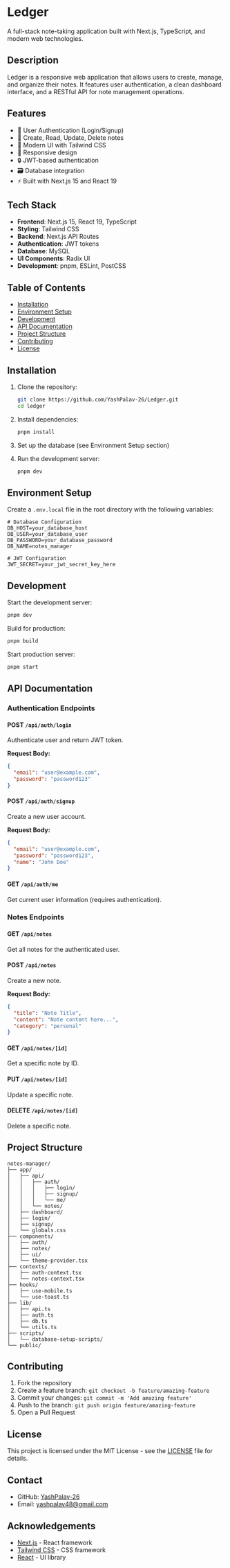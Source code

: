 # Ledger

A full-stack note-taking application built with Next.js, TypeScript, and modern web technologies.

## Description

Ledger is a responsive web application that allows users to create, manage, and organize their notes. It features user authentication, a clean dashboard interface, and a RESTful API for note management operations.

## Features

- 🔐 User Authentication (Login/Signup)
- 📝 Create, Read, Update, Delete notes
- 🎨 Modern UI with Tailwind CSS
- 📱 Responsive design
- 🔒 JWT-based authentication
- 🗃️ Database integration
- ⚡ Built with Next.js 15 and React 19

## Tech Stack

- **Frontend**: Next.js 15, React 19, TypeScript
- **Styling**: Tailwind CSS
- **Backend**: Next.js API Routes
- **Authentication**: JWT tokens
- **Database**: MySQL
- **UI Components**: Radix UI
- **Development**: pnpm, ESLint, PostCSS

## Table of Contents

- [Installation](#installation)
- [Environment Setup](#environment-setup)
- [Development](#development)
- [API Documentation](#api-documentation)
- [Project Structure](#project-structure)
- [Contributing](#contributing)
- [License](#license)

## Installation

1. Clone the repository:
   ```bash
   git clone https://github.com/YashPalav-26/Ledger.git
   cd ledger
   ```

2. Install dependencies:
   ```bash
   pnpm install
   ```

3. Set up the database (see Environment Setup section)

4. Run the development server:
   ```bash
   pnpm dev
   ```

## Environment Setup

Create a `.env.local` file in the root directory with the following variables:

```env
# Database Configuration
DB_HOST=your_database_host
DB_USER=your_database_user
DB_PASSWORD=your_database_password
DB_NAME=notes_manager

# JWT Configuration
JWT_SECRET=your_jwt_secret_key_here

```

## Development

Start the development server:

```bash
pnpm dev
```

Build for production:

```bash
pnpm build
```

Start production server:

```bash
pnpm start
```

## API Documentation

### Authentication Endpoints

#### POST `/api/auth/login`
Authenticate user and return JWT token.

**Request Body:**
```json
{
  "email": "user@example.com",
  "password": "password123"
}
```

#### POST `/api/auth/signup`
Create a new user account.

**Request Body:**
```json
{
  "email": "user@example.com",
  "password": "password123",
  "name": "John Doe"
}
```

#### GET `/api/auth/me`
Get current user information (requires authentication).

### Notes Endpoints

#### GET `/api/notes`
Get all notes for the authenticated user.

#### POST `/api/notes`
Create a new note.

**Request Body:**
```json
{
  "title": "Note Title",
  "content": "Note content here...",
  "category": "personal"
}
```

#### GET `/api/notes/[id]`
Get a specific note by ID.

#### PUT `/api/notes/[id]`
Update a specific note.

#### DELETE `/api/notes/[id]`
Delete a specific note.

## Project Structure

```
notes-manager/
├── app/
│   ├── api/
│   │   ├── auth/
│   │   │   ├── login/
│   │   │   ├── signup/
│   │   │   └── me/
│   │   └── notes/
│   ├── dashboard/
│   ├── login/
│   ├── signup/
│   └── globals.css
├── components/
│   ├── auth/
│   ├── notes/
│   ├── ui/
│   └── theme-provider.tsx
├── contexts/
│   ├── auth-context.tsx
│   └── notes-context.tsx
├── hooks/
│   ├── use-mobile.ts
│   └── use-toast.ts
├── lib/
│   ├── api.ts
│   ├── auth.ts
│   ├── db.ts
│   └── utils.ts
├── scripts/
│   └── database-setup-scripts/
└── public/
```

## Contributing

1. Fork the repository
2. Create a feature branch: `git checkout -b feature/amazing-feature`
3. Commit your changes: `git commit -m 'Add amazing feature'`
4. Push to the branch: `git push origin feature/amazing-feature`
5. Open a Pull Request

## License

This project is licensed under the MIT License - see the [LICENSE](LICENSE) file for details.

## Contact

- GitHub: [YashPalav-26](https://github.com/YashPalav-26)
- Email: yashpalav48@gmail.com

## Acknowledgements

- [Next.js](https://nextjs.org/) - React framework
- [Tailwind CSS](https://tailwindcss.com/) - CSS framework
- [React](https://reactjs.org/) - UI library
